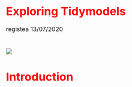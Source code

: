 Exploring Tidymodels
================
registea
13/07/2020

# 

# 

# 

![](C:/Users/Anthony/Documents/Git/Project%20Portfolio/tidymodels_exploration/Churn_Graphics.png)

# 

# 

# 

<style type="text/css"> 

body{ /* Normal  */ 
      font-size: 16px; 
  } 
td {  /* Table  */ 
  font-size: 12px; 
} 
h1.title { 
  font-size: 38px; 
  color: Red; 
} 
h1 { /* Header 1 */ 
  font-size: 30px; 
  color: Red; 
} 
h2 { /* Header 2 */ 
    font-size: 26px; 
  color: Red; 
} 
h3 { /* Header 3 */ 
  font-size: 22px; 
  font-family: "Aerial", Times, serif; 
  color: Red; 
} 
code.r{ /* Code block */ 
    font-size: 12px; 
} 
pre { /* Code block - determines code spacing between lines */ 
    font-size: 14px; 
} 
</style>

# Introduction
